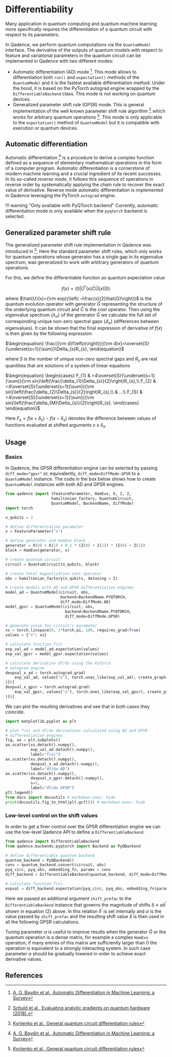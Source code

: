 # Differentiability

Many application in quantum computing and quantum machine learning more specifically requires the differentiation
of a quantum circuit with respect to its parameters.

In Qadence, we perform quantum computations via the `QuantumModel` interface. The derivative of the outputs of quantum
models with respect to feature and variational parameters in the quantum circuit can be implemented in Qadence
with two different modes:

- Automatic differentiation (AD) mode [^1]. This mode allows to differentiation both
`run()` and `expectation()` methods of the `QuantumModel` and it is the fastest
available differentiation method. Under the hood, it is based on the PyTorch autograd engine wrapped by
the `DifferentiableBackend` class. This mode is not working on quantum devices.
- Generalized parameter shift rule (GPSR) mode. This is general implementation of the well known parameter
 shift rule algorithm [^2] which works for arbitrary quantum operations [^3]. This mode is only applicable to
 the `expectation()` method of `QuantumModel` but it is compatible with execution or quantum devices.

## Automatic differentiation

Automatic differentiation [^1] is a procedure to derive a complex function defined as a sequence of elementary
mathematical operations in
the form of a computer program. Automatic differentiation is a cornerstone of modern machine learning and a crucial
ingredient of its recent successes. In its so-called *reverse mode*, it follows this sequence of operations in reverse order by systematically applying the chain rule to recover the exact value of derivative. Reverse mode automatic differentiation
is implemented in Qadence leveraging the PyTorch `autograd` engine.

!!! warning "Only available with PyQTorch backend"
    Currently, automatic differentiation mode is only
    available when the `pyqtorch` backend is selected.

## Generalized parameter shift rule

The generalized parameter shift rule implementation in Qadence was introduced in [^3]. Here the standard parameter shift rules,
which only works for quantum operations whose generator has a single gap in its eigenvalue spectrum, was generalized
to work with arbitrary generators of quantum operations.

For this, we define the differentiable function as quantum expectation value

$$
f(x) = \left\langle 0\right|\hat{U}^{\dagger}(x)\hat{C}\hat{U}(x)\left|0\right\rangle
$$

where $\hat{U}(x)={\rm exp}{\left( -i\frac{x}{2}\hat{G}\right)}$ is the quantum evolution operator with generator $\hat{G}$ representing the structure of the underlying quantum circuit and $\hat{C}$ is the cost operator. Then using the eigenvalue spectrum $\left\{ \lambda_n\right\}$ of the generator $\hat{G}$ we calculate the full set of corresponding unique non-zero spectral gaps $\left\{ \Delta_s\right\}$ (differences between eigenvalues). It can be shown that the final expression of derivative of $f(x)$ is then given by the following expression:

$\begin{equation}
\frac{{\rm d}f\left(x\right)}{{\rm d}x}=\overset{S}{\underset{s=1}{\sum}}\Delta_{s}R_{s},
\end{equation}$

where $S$ is the number of unique non-zero spectral gaps and $R_s$ are real quantities that are solutions of a system of linear equations

$\begin{equation}
\begin{cases}
F_{1} & =4\overset{S}{\underset{s=1}{\sum}}{\rm sin}\left(\frac{\delta_{1}\Delta_{s}}{2}\right)R_{s},\\
F_{2} & =4\overset{S}{\underset{s=1}{\sum}}{\rm sin}\left(\frac{\delta_{2}\Delta_{s}}{2}\right)R_{s},\\
 & ...\\
F_{S} & =4\overset{S}{\underset{s=1}{\sum}}{\rm sin}\left(\frac{\delta_{M}\Delta_{s}}{2}\right)R_{s}.
\end{cases}
\end{equation}$

Here $F_s=f(x+\delta_s)-f(x-\delta_s)$ denotes the difference between values of functions evaluated at shifted arguments $x\pm\delta_s$.

## Usage

### Basics

In Qadence, the GPSR differentiation engine can be selected by passing `diff_mode="gpsr"` or, equivalently, `diff_mode=DiffMode.GPSR` to a `QuantumModel` instance. The code in the box below shows how to create `QuantumModel` instances with both AD and GPSR engines.

```python exec="on" source="material-block" session="differentiability"
from qadence import (FeatureParameter, HamEvo, X, I, Z,
                    hamiltonian_factory, QuantumCircuit,
                    QuantumModel, BackendName, DiffMode)
import torch

n_qubits = 2

# define differentiation parameter
x = FeatureParameter("x")

# define generator and HamEvo block
generator = X(0) + X(1) + 0.2 * (Z(0) + I(1)) * (I(0) + Z(1))
block = HamEvo(generator, x)

# create quantum circuit
circuit = QuantumCircuit(n_qubits, block)

# create total magnetization cost operator
obs = hamiltonian_factory(n_qubits, detuning = Z)

# create models with AD and GPSR differentiation engines
model_ad = QuantumModel(circuit, obs,
                        backend=BackendName.PYQTORCH,
                        diff_mode=DiffMode.AD)
model_gpsr = QuantumModel(circuit, obs,
                          backend=BackendName.PYQTORCH,
                          diff_mode=DiffMode.GPSR)

# generate value for circuit's parameter
xs = torch.linspace(0, 2*torch.pi, 100, requires_grad=True)
values = {"x": xs}

# calculate function f(x)
exp_val_ad = model_ad.expectation(values)
exp_val_gpsr = model_gpsr.expectation(values)

# calculate derivative df/dx using the PyTorch
# autograd engine
dexpval_x_ad = torch.autograd.grad(
    exp_val_ad, values["x"], torch.ones_like(exp_val_ad), create_graph=True
)[0]
dexpval_x_gpsr = torch.autograd.grad(
    exp_val_gpsr, values["x"], torch.ones_like(exp_val_gpsr), create_graph=True
)[0]
```

We can plot the resulting derivatives and see that in both cases they coincide.

```python exec="on" source="material-block" session="differentiability"
import matplotlib.pyplot as plt

# plot f(x) and df/dx derivatives calculated using AD and GPSR
# differentiation engines
fig, ax = plt.subplots()
ax.scatter(xs.detach().numpy(),
           exp_val_ad.detach().numpy(),
           label="f(x)")
ax.scatter(xs.detach().numpy(),
           dexpval_x_ad.detach().numpy(),
           label="df/dx AD")
ax.scatter(xs.detach().numpy(),
           dexpval_x_gpsr.detach().numpy(),
           s=5,
           label="df/dx GPSR")
plt.legend()
from docs import docsutils # markdown-exec: hide
print(docsutils.fig_to_html(plt.gcf())) # markdown-exec: hide
```

### Low-level control on the shift values

In order to get a finer control over the GPSR differentiation engine we can use the low-level Qadence API to define a `DifferentiableBackend`.

```python exec="on" source="material-block" session="differentiability"
from qadence import DifferentiableBackend
from qadence.backends.pyqtorch import Backend as PyQBackend

# define differentiable quantum backend
quantum_backend = PyQBackend()
conv = quantum_backend.convert(circuit, obs)
pyq_circ, pyq_obs, embedding_fn, params = conv
diff_backend = DifferentiableBackend(quantum_backend, diff_mode=DiffMode.GPSR, shift_prefac=0.2)

# calculate function f(x)
expval = diff_backend.expectation(pyq_circ, pyq_obs, embedding_fn(params, values))
```

Here we passed an additional argument `shift_prefac` to the `DifferentiableBackend` instance that governs the magnitude of shifts $\delta\equiv\alpha\delta^\prime$ shown in equation (2) above. In this relation $\delta^\prime$ is set internally and $\alpha$ is the value passed by `shift_prefac` and the resulting shift value $\delta$ is then used in all the following GPSR calculations.

Tuning parameter $\alpha$ is useful to improve results
when the generator $\hat{G}$ or the quantum operation is a dense matrix, for example a complex `HamEvo` operation; if many entries of this matrix are sufficiently larger than 0 the operation is equivalent to a strongly interacting system. In such case parameter $\alpha$ should be gradually lowered in order to achieve exact derivative values.


## References

[^1]: [A. G. Baydin et al., Automatic Differentiation in Machine Learning: a Survey](https://www.jmlr.org/papers/volume18/17-468/17-468.pdf)

[^2]: [Schuld et al., Evaluating analytic gradients on quantum hardware (2018).](https://arxiv.org/abs/1811.11184)

[^3]: [Kyriienko et al., General quantum circuit differentiation rules](https://arxiv.org/abs/2108.01218)
